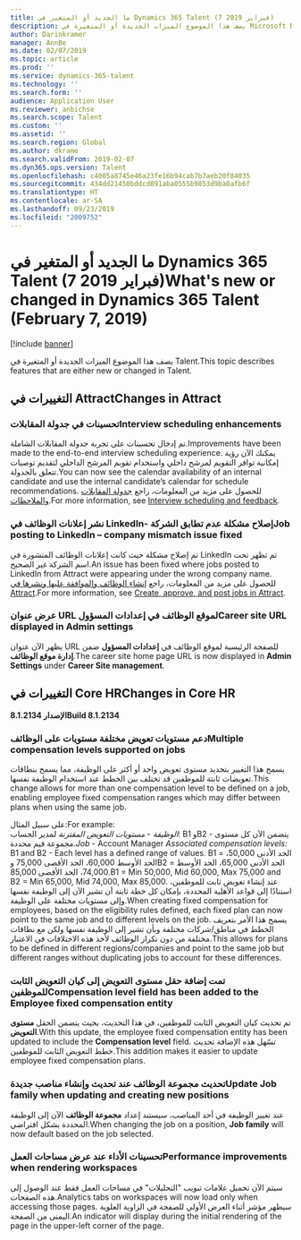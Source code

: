 ```yaml
---
title: ما الجديد أو المتغير في Dynamics 365 Talent (7 فبراير 2019)
description: يصف هذا الموضوع الميزات الجديدة أو المتغيرة في Microsoft Dynamics 365 Talent.
author: Darinkramer
manager: AnnBe
ms.date: 02/07/2019
ms.topic: article
ms.prod: ''
ms.service: dynamics-365-talent
ms.technology: ''
ms.search.form: ''
audience: Application User
ms.reviewer: anbichse
ms.search.scope: Talent
ms.custom: ''
ms.assetid: ''
ms.search.region: Global
ms.author: dkrame
ms.search.validFrom: 2019-02-07
ms.dyn365.ops.version: Talent
ms.openlocfilehash: c4005a8745e46a23fe16b94cab7b7aeb20f84035
ms.sourcegitcommit: 434dd21450bddcd891aba0555b9853d9ba0afb6f
ms.translationtype: HT
ms.contentlocale: ar-SA
ms.lasthandoff: 09/23/2019
ms.locfileid: "2009752"
---
```

# <a name="whats-new-or-changed-in-dynamics-365-talent-february-7-2019"></a><span data-ttu-id="6c935-103">ما الجديد أو المتغير في Dynamics 365 Talent (7 فبراير 2019)</span><span class="sxs-lookup"><span data-stu-id="6c935-103">What's new or changed in Dynamics 365 Talent (February 7, 2019)</span></span>

[!include [banner](includes/banner.md)]

<span data-ttu-id="6c935-104">يصف هذا الموضوع الميزات الجديدة أو المتغيرة في Talent.</span><span class="sxs-lookup"><span data-stu-id="6c935-104">This topic describes features that are either new or changed in Talent.</span></span>

## <a name="changes-in-attract"></a><span data-ttu-id="6c935-105">التغييرات في Attract</span><span class="sxs-lookup"><span data-stu-id="6c935-105">Changes in Attract</span></span>

### <a name="interview-scheduling-enhancements"></a><span data-ttu-id="6c935-106">تحسينات في جدولة المقابلات</span><span class="sxs-lookup"><span data-stu-id="6c935-106">Interview scheduling enhancements</span></span>
<span data-ttu-id="6c935-107">تم إدخال تحسينات على تجربة جدولة المقابلات الشاملة.</span><span class="sxs-lookup"><span data-stu-id="6c935-107">Improvements have been made to the end-to-end interview scheduling experience.</span></span> <span data-ttu-id="6c935-108">يمكنك الآن رؤية إمكانية توافر التقويم لمرشح داخلي واستخدام تقويم المرشح الداخلي لتقديم توصيات تتعلق بالجدولة.</span><span class="sxs-lookup"><span data-stu-id="6c935-108">You can now see the calendar availability of an internal candidate and use the internal candidate’s calendar for schedule recommendations.</span></span> <span data-ttu-id="6c935-109">للحصول على مزيد من المعلومات، راجع [جدولة المقابلات والملاحظات‬](interview-scheduling-feedback.md).</span><span class="sxs-lookup"><span data-stu-id="6c935-109">For more information, see [Interview scheduling and feedback](interview-scheduling-feedback.md).</span></span>

### <a name="job-posting-to-linkedin--company-mismatch-issue-fixed"></a><span data-ttu-id="6c935-110">نشر إعلانات الوظائف في LinkedIn- إصلاح مشكلة عدم تطابق الشركة</span><span class="sxs-lookup"><span data-stu-id="6c935-110">Job posting to LinkedIn – company mismatch issue fixed</span></span>
<span data-ttu-id="6c935-111">تم إصلاح مشكلة حيث كانت إعلانات الوظائف المنشورة في LinkedIn تم تظهر تحت اسم الشركة غير الصحيح.</span><span class="sxs-lookup"><span data-stu-id="6c935-111">An issue has been fixed where jobs posted to LinkedIn from Attract were appearing under the wrong company name.</span></span> <span data-ttu-id="6c935-112">للحصول على مزيد من المعلومات، راجع [إنشاء الوظائف والموافقة عليها ونشرها في Attract‬](creating-jobs-attract.md).</span><span class="sxs-lookup"><span data-stu-id="6c935-112">For more information, see [Create, approve, and post jobs in Attract](creating-jobs-attract.md).</span></span>

### <a name="career-site-url-displayed-in-admin-settings"></a><span data-ttu-id="6c935-113">عرض عنوان URL لموقع الوظائف في إعدادات المسؤول</span><span class="sxs-lookup"><span data-stu-id="6c935-113">Career site URL displayed in Admin settings</span></span>
<span data-ttu-id="6c935-114">يظهر الآن عنوان URL للصفحة الرئيسية لموقع الوظائف في **إعدادات المسؤول** ضمن **إدارة موقع الوظائف‬**.</span><span class="sxs-lookup"><span data-stu-id="6c935-114">The career site home page URL is now displayed in **Admin Settings** under **Career Site management**.</span></span>

## <a name="changes-in-core-hr"></a><span data-ttu-id="6c935-115">التغييرات في Core HR</span><span class="sxs-lookup"><span data-stu-id="6c935-115">Changes in Core HR</span></span>

<span data-ttu-id="6c935-116">**الإصدار 8.1.2134**</span><span class="sxs-lookup"><span data-stu-id="6c935-116">**Build 8.1.2134**</span></span>

### <a name="multiple-compensation-levels-supported-on-jobs"></a><span data-ttu-id="6c935-117">دعم مستويات تعويض مختلفة مستويات على الوظائف</span><span class="sxs-lookup"><span data-stu-id="6c935-117">Multiple compensation levels supported on jobs</span></span>
<span data-ttu-id="6c935-118">يسمح هذا التغيير بتحديد مستوى تعويض واحد أو أكثر على الوظيفة، مما يسمح بنطاقات تعويضات ثابتة للموظفين قد تختلف بين الخطط عند استخدام الوظيفة نفسها.</span><span class="sxs-lookup"><span data-stu-id="6c935-118">This change allows for more than one compensation level to be defined on a job, enabling employee fixed compensation ranges which may differ between plans when using the same job.</span></span> 

<span data-ttu-id="6c935-119">على سبيل المثال:</span><span class="sxs-lookup"><span data-stu-id="6c935-119">For example:</span></span>    
<span data-ttu-id="6c935-120">*الوظيفة* - *مستويات التعويض المقترنة* لمدير الحساب: B1 وB2 - يتضمن الآن كل مستوى مجموعة قيم محددة.</span><span class="sxs-lookup"><span data-stu-id="6c935-120">*Job* - Account Manager *Associated compensation levels:* B1 and B2 - Each level has a defined range of values.</span></span> <span data-ttu-id="6c935-121">B1 = الحد الأدنى 50,000، الحد الأوسط 60,000، الحد الأقصى 75,000 وB2 = الحد الأدنى 65,000، الحد الأوسط 74,000، الحد الأقصى 85,000.</span><span class="sxs-lookup"><span data-stu-id="6c935-121">B1 = Min 50,000, Mid 60,000, Max 75,000 and B2 = Min 65,000, Mid 74,000, Max 85,000.</span></span> <span data-ttu-id="6c935-122">عند إنشاء تعويض ثابت للموظفين، استنادًا إلى قواعد الأهلية المحددة، بإمكان كل خطة ثابتة أن تشير الآن إلى الوظيفة نفسها وإلى مستويات مختلفة على الوظيفة.</span><span class="sxs-lookup"><span data-stu-id="6c935-122">When creating fixed compensation for employees, based on the eligibility rules defined, each fixed plan can now point to the same job and to different levels on the job.</span></span> <span data-ttu-id="6c935-123">يسمح هذا الأمر بتعريف الخطط في مناطق/شركات مختلفة وبأن تشير إلى الوظيفة نفسها ولكن مع نطاقات مختلفة من دون تكرار الوظائف لأخذ هذه الاختلافات في الاعتبار.</span><span class="sxs-lookup"><span data-stu-id="6c935-123">This allows for plans to be defined in different regions/companies and point to the same job but different ranges without duplicating jobs to account for these differences.</span></span>

### <a name="compensation-level-field-has-been-added-to-the-employee-fixed-compensation-entity"></a><span data-ttu-id="6c935-124">تمت إضافة حقل مستوى التعويض إلى كيان التعويض الثابت للموظفين</span><span class="sxs-lookup"><span data-stu-id="6c935-124">Compensation level field has been added to the Employee fixed compensation entity</span></span> 
<span data-ttu-id="6c935-125">تم تحديث كيان التعويض الثابت للموظفين، في هذا التحديث، بحيث يتضمن الحقل **مستوى التعويض**.</span><span class="sxs-lookup"><span data-stu-id="6c935-125">With this update, the employee fixed compensation entity has been updated to include the **Compensation level** field.</span></span> <span data-ttu-id="6c935-126">تسّهل هذه الإضافة تحديث خطط التعويض الثابت للموظفين.</span><span class="sxs-lookup"><span data-stu-id="6c935-126">This addition makes it easier to update employee fixed compensation plans.</span></span> 

### <a name="update-job-family-when-updating-and-creating-new-positions"></a><span data-ttu-id="6c935-127">تحديث مجموعة الوظائف عند تحديث وإنشاء مناصب جديدة</span><span class="sxs-lookup"><span data-stu-id="6c935-127">Update Job family when updating and creating new positions</span></span>
<span data-ttu-id="6c935-128">عند تغيير الوظيفة في أحد المناصب، سيستند إعداد **مجموعة الوظائف** الآن إلى الوظيفة المحددة بشكل افتراضي.</span><span class="sxs-lookup"><span data-stu-id="6c935-128">When changing the job on a position, **Job family** will now default based on the job selected.</span></span>

### <a name="performance-improvements-when-rendering-workspaces"></a><span data-ttu-id="6c935-129">تحسينات الأداء عند عرض مساحات العمل</span><span class="sxs-lookup"><span data-stu-id="6c935-129">Performance improvements when rendering workspaces</span></span>
<span data-ttu-id="6c935-130">سيتم الآن تحميل علامات تبويب "التحليلات" في مساحات العمل فقط عند الوصول إلى هذه الصفحات.</span><span class="sxs-lookup"><span data-stu-id="6c935-130">Analytics tabs on workspaces will now load only when accessing those pages.</span></span> <span data-ttu-id="6c935-131">سيظهر مؤشر أثناء العرض الأولي للصفحة في الزاوية العلوية اليمنى من الصفحة.</span><span class="sxs-lookup"><span data-stu-id="6c935-131">An indicator will display during the initial rendering of the page in the upper-left corner of the page.</span></span>
